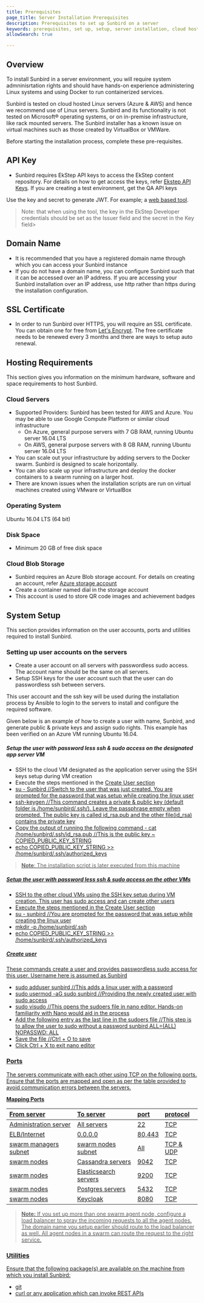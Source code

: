 ```yaml
---
title: Prerequisites
page_title: Server Installation Prerequisites
description: Prerequisites to set up Sunbird on a server
keywords: prerequisites, set up, setup, server installation, cloud hosting, hosting, 
allowSearch: true

---
```


## Overview

To install Sunbird in a server environment, you will require system admninisrtation rights and should have hands-on experience administering Linux systems and using Docker to run containerized services.

Sunbird is tested on cloud hosted Linux servers (Azure & AWS) and hence we recommend use of Linux servers. Sunbird and its functionality is not tested on Microsoft® operating systems, or on in-premise infrastructure, like rack mounted servers. The Sunbird installer has a known issue on virtual machines such as those created by VirtualBox or VMWare. 

Before starting the installation process, complete these pre-requisites. 

## API Key

* Sunbird requires EkStep API keys to access the EkStep content repository. For details on how to get access the keys, refer [Ekstep API Keys](developer-docs/server-installation/ekstep_keys). If you are creating a test environment, get the QA API keys

Use the key and secret to generate JWT.  For example; a [web based tool](http://jwtbuilder.jamiekurtz.com/). 
> Note: that when using the tool, the key in the EkStep Developer credentials should be set as the Issuer field and the secret in the Key field>

## Domain Name

* It is recommended that you have a registered domain name through which you can access your Sunbird instance
* If you do not have a domain name, you can configure Sunbird such that it can be accessed over an IP address. If you are accessing your Sunbird installation over an IP address, use http rather than https during the installation configuration.

## SSL Certificate

* In order to run Sunbird over HTTPS, you will require an SSL certificate. You can obtain one for free from [Let's Encrypt](https://letsencrypt.org/). The free certificate needs to be renewed every 3 months and there are ways to setup auto renewal.

## Hosting Requirements
This section gives you information on the minimum hardware, software and space requirements to host Sunbird.

### Cloud Servers

* Supported Providers: Sunbird has been tested for AWS and Azure. You may be able to use Google Compute Platform or similar cloud infrastructure
  * On Azure, general purpose servers with 7 GB RAM, running Ubuntu server 16.04 LTS
  * On AWS, general purpose servers with 8 GB RAM, running Ubuntu server 16.04 LTS
* You can scale out your infrastructure by adding servers to the Docker swarm. Sunbird is designed to scale horizontally.
* You can also scale up your infrastructure and deploy the docker containers to a swarm running on a larger host.
* There are known issues when the installation scripts are run on virtual machines created using VMware or VirtualBox 

### Operating System

Ubuntu 16.04 LTS (64 bit)

### Disk Space

* Minimum 20 GB of free disk space

### Cloud Blob Storage
* Sunbird requires an Azure Blob storage account. For details on creating an account, refer <a href="https://docs.microsoft.com/en-us/azure/storage/common/storage-create-storage-account" target="_blank">Azure storage account</a> 
* Create a container named dial in the storage account
* This account is used to store QR code images and achievement badges

## System Setup
This section provides information on the user accounts, ports and utilities required to install Sunbird.

### Setting up user accounts on the servers

* Create a user account on all servers with passwordless sudo access. The account name should be the same on all servers. 
* Setup SSH keys for the user account such that the user can do passwordless ssh between servers.

This user account and the ssh key will be used during the installation process by Ansible to login to the servers to install and configure the required software.

Given below is an example of how to create a user with name, Sunbird, and generate public & private keys and assign sudo rights. This example has been verified on an Azure VM running Ubuntu 16.04.

##### Setup the user with password less ssh & sudo access on the designated app server VM 
 
- SSH to the cloud VM designated as the application server using the SSH keys setup during VM creation
- Execute the steps mentioned in the <a href="developer-docs/server-installation/prerequisites#create-user" target="_blank">Create User section 
- su - Sunbird //Switch to the user that was just created. You are prompted for the password that was setup while creating the linux user
- ssh-keygen //This command creates a private & public key (default folder is /home/sunbird/.ssh/). Leave the passphrase empty when prompted. The public key is called id_rsa.pub and the other file(id_rsa) contains the private key
- Copy the output of running the following command - cat /home/sunbird/.ssh/id_rsa.pub //This is the public key ~ COPIED_PUBLIC_KEY_STRING
- echo COPIED_PUBLIC_KEY_STRING >> /home/sunbird/.ssh/authorized_keys
> **Note**: The installation script is later executed from this machine 

##### Setup the user with password less ssh & sudo access on the other VMs
- SSH to the other cloud VMs using the SSH key setup during VM creation. This user has sudo access and can create other users
- Execute the steps mentioned in the <a href="developer-docs/server-installation/prerequisites#create-user" target="_blank">Create User section 
- su - sunbird //You are prompted for the password that was setup while creating the linux user
- mkdir -p /home/sunbird/.ssh
- echo COPIED_PUBLIC_KEY_STRING >> /home/sunbird/.ssh/authorized_keys

##### Create user 
These commands create a user and provides passwordless sudo access for this user. Username here is assumed as Sunbird

- sudo adduser sunbird //This adds a linux user with a password
- sudo usermod -aG sudo sunbird //Providing the newly created user with sudo access
- sudo visudo //This opens the sudoers file in nano editor. Hands-on familiarity with Nano would aid in the process
- Add the following entry as the last line in the sudoers file //This step is to allow the user to sudo without a  password 
sunbird     ALL=(ALL) NOPASSWD: ALL
- Save the file //Ctrl + O to save
- Click Ctrl + X to exit nano editor

### Ports
The servers communicate with each other using TCP on the following ports. Ensure that the ports are mapped and open as per the table provided to avoid communication errors between the servers.   

**Mapping Ports**

|From server |To server|port| protocol|
|:-----      |:-------|:--------|:------|
|Administration server|All servers|22|TCP|
|ELB/Internet|0.0.0.0|80,443|TCP|
|swarm managers subnet|swarm nodes subnet|All|TCP & UDP|
|swarm nodes|Cassandra servers|9042|TCP|
|swarm nodes|Elasticsearch servers| 9200 |TCP|
|swarm nodes|Postgres servers| 5432|TCP|
|swarm nodes|Keycloak| 8080|TCP|

> **Note:** If you set up more than one swarm agent node, configure a load balancer to spray the incoming requests to all the agent nodes. The domain name you setup earlier should route to the load balancer as well. All agent nodes in a swarm can route the request to the right service.

### Utilities
Ensure that the following package(s) are available on the machine from which you install Sunbird:

* git
* curl or any application which can invoke REST APIs
